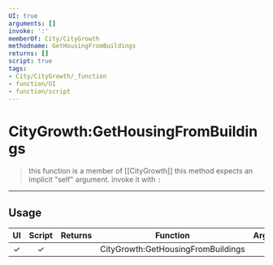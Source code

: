```yaml
---
UI: true
arguments: []
invoke: ':'
memberOf: City/CityGrowth
methodname: GetHousingFromBuildings
returns: []
script: true
tags:
- City/CityGrowth/_function
- function/UI
- function/script
---
```

# CityGrowth:GetHousingFromBuildings
> this function is a member of [[CityGrowth]]
> this method expects an implicit "self" argument. invoke it with `:`
-----
## Usage
|  UI | Script | Returns | Function | Arguments |
|:---:|:------:|-------:|:--------:|:---------|
|✓|✓||CityGrowth:GetHousingFromBuildings||
